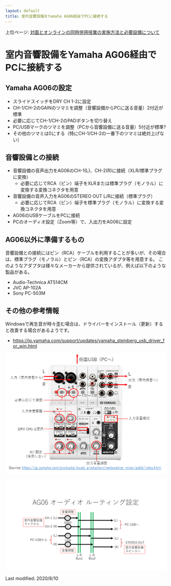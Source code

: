 ```yaml
---
layout: default
title: 室内音響設備をYamaha AG06経由でPCに接続する 
---
```

上位ページ: [対面とオンラインの同時併用授業の実施方法と必要設備について](https://kyoto-u.github.io/online-edu/zoom-hybrid-use)

# 室内音響設備をYamaha AG06経由でPCに接続する

## Yamaha AG06の設定
- スライドスイッチをDRY CH 1-2に設定
- CH-1/CH-2のGAINのツマミを調整（音響設備からPCに送る音量）2付近が標準
- 必要に応じてCH-1/CH-2のPADボタンを切り替え
- PC/USBマークのツマミを調整（PCから音響設備に送る音量）5付近が標準?
- その他のツマミは0にする（特にCH-1/CH-2の一番下のツマミは絶対上げない）

## 音響設備との接続
- 音響設備の音声出力をAG06のCH-1(L)、CH-2(R)に接続（XLR/標準プラグに変換）
  - 必要に応じてRCA（ピン）端子をXLRまたは標準プラグ（モノラル）に変換する変換コネクタを用意
- 音響設備の音声入力をAG06のSTEREO OUT L/Rに接続（標準プラグ）
  - 必要に応じてRCA（ピン）端子を標準プラグ（モノラル）に変換する変換コネクタを用意
- AG06のUSBケーブルをPCに接続
- PCのオーディオ設定（Zoom等）で、入出力をAG06に設定

## AG06以外に準備するもの
音響設備との接続にはピン（RCA）ケーブルを利用することが多いが、その場合は、標準プラグ（モノラル）とピン（RCA）の変換アダプタ等を用意する。
このようなアダプタは様々なメーカーから提供されているが、例えば以下のような製品がある。
- Audio-Technica AT514CM
- JVC AP-102A
- Sony PC-503M

## その他の参考情報
Windowsで再生音が時々歪む場合は、ドライバーをインストール（更新）すると改善する場合があるようです。
- https://jp.yamaha.com/support/updates/yamaha_steinberg_usb_driver_for_win.html

![接続図](ag06-config.png)

![設定図](ag06_routing.png)

Last modified: 2020/8/10
